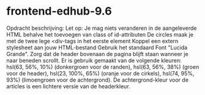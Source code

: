 # frontend-edhub-9.6
Opdracht beschrijving:
Let op: Je mag niets veranderen in de aangeleverde HTML behalve het toevoegen van class of id-attributen
De circles maak je met de twee lege <div-tags in het eerste
element
Koppel een extern stylesheet aan jouw HTML-bestand
Gebruik het standaard Font "Lucida Grande".
Zorg dat de header bovenaan de pagina blijft staan wanneer je naar beneden scrollt.
Er is gebruik gemaakt van de volgende kleuren:
hsl(63, 56%, 10%) (donkergroen voor de randen), hsl(63, 56%, 38%) (groen voor de header), hsl(23, 100%, 65%) (oranje voor de cirkels), hsl(74, 95%, 93%) (limoengroen voor de achtergrond). De achtergrond-kleur voor de articles is een lichtere versie van de headerkleur.
